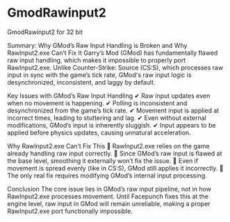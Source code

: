 # GmodRawinput2
GmodRawinput2 for 32 bit

Summary: Why GMod’s Raw Input Handling is Broken and Why RawInput2.exe Can’t Fix It
Garry’s Mod (GMod) has fundamentally flawed raw input handling, which makes it impossible to properly port RawInput2.exe. Unlike Counter-Strike: Source (CS:S), which processes raw input in sync with the game’s tick rate, GMod's raw input logic is desynchronized, inconsistent, and laggy by default.

Key Issues with GMod’s Raw Input Handling
✔ Raw input updates even when no movement is happening.
✔ Polling is inconsistent and desynchronized from the game’s tick rate.
✔ Movement input is applied at incorrect times, leading to stuttering and lag.
✔ Even without external modifications, GMod’s input is inherently sluggish.
✔ Input appears to be applied before physics updates, causing unnatural acceleration.

Why RawInput2.exe Can’t Fix This
🚫 RawInput2.exe relies on the game already handling raw input correctly.
🚫 Since GMod’s raw input is flawed at the base level, smoothing it externally won’t fix the issue.
🚫 Even if movement is spread evenly (like in CS:S), GMod still applies it incorrectly.
🚫 The only real fix requires modifying GMod’s internal input processing.

Conclusion
The core issue lies in GMod’s raw input pipeline, not in how RawInput2.exe processes movement. Until Facepunch fixes this at the engine level, raw input in GMod will remain unreliable, making a proper RawInput2.exe port functionally impossible.
